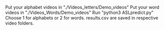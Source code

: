 Put your alphabet videos in "./Videos_letters/Demo_videos"
Put your word videos in "./Videos_Words/Demo_videos"
Run "python3 ASLpredict.py"
Choose 1 for alphabets or 2 for words.
results.csv are saved in respective video folders.
